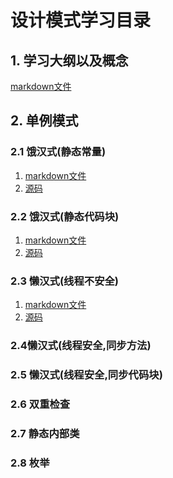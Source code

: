 # 设计模式学习目录

## 1. 学习大纲以及概念

[markdown文件](Resource/001-大纲.md)

## 2. 单例模式

### 2.1 饿汉式(静态常量)

1. [markdown文件](Resource/singleton/2.1饿汉式(静态常量).md)
2. [源码](01_singleton_pattern)

### 2.2 饿汉式(静态代码块)

1. [markdown文件](Resource/singleton/2.2饿汉式(静态代码块).md)
2. [源码](01_singleton_pattern)

### 2.3 懒汉式(线程不安全)
1. [markdown文件](Resource/singleton/2.3懒汉式(线程不安全).md)
2. [源码](01_singleton_pattern)

### 2.4懒汉式(线程安全,同步方法)

### 2.5 懒汉式(线程安全,同步代码块)

### 2.6 双重检查

### 2.7 静态内部类

### 2.8 枚举





